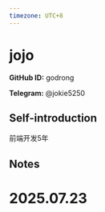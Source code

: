```yaml
---
timezone: UTC+8
---
```


# jojo

**GitHub ID:** godrong

**Telegram:** @jokie5250

## Self-introduction

前端开发5年

## Notes

<!-- Content_START -->

# 2025.07.23


<!-- Content_END -->
